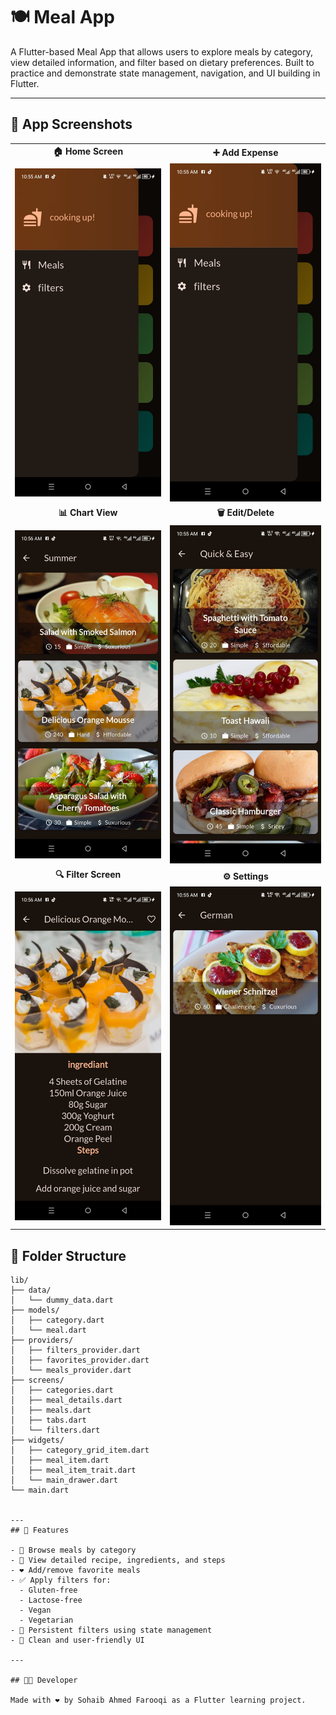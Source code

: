 # 🍽️ Meal App

A Flutter-based Meal App that allows users to explore meals by category, view detailed information, and filter based on dietary preferences. Built to practice and demonstrate state management, navigation, and UI building in Flutter.

---

## 📸 App Screenshots

<table>
  <tr>
    <td align="center"><b>🏠 Home Screen</b></td>
    <td align="center"><b>➕ Add Expense</b></td>
  </tr>
  <tr>
    <td><img src="assets/icon/screen_1.jpg" width="300"/></td>
    <td><img src="assets/icon/screen_2.jpg" width="300"/></td>
  </tr>
  <tr>
    <td align="center"><b>📊 Chart View</b></td>
    <td align="center"><b>🗑️ Edit/Delete</b></td>
  </tr>
  <tr>
    <td><img src="assets/icon/screen_3.jpg" width="300"/></td>
    <td><img src="assets/icon/screen_4.jpg" width="300"/></td>
  </tr>
  <tr>
    <td align="center"><b>🔍 Filter Screen</b></td>
    <td align="center"><b>⚙️ Settings</b></td>
  </tr>
  <tr>
    <td><img src="assets/icon/screen_5.jpg" width="300"/></td>
    <td><img src="assets/icon/screen_6.jpg" width="300"/></td>
  </tr>
</table>

## 📁 Folder Structure

```plaintext
lib/
├── data/
│   └── dummy_data.dart
├── models/
│   ├── category.dart
│   └── meal.dart
├── providers/
│   ├── filters_provider.dart
│   ├── favorites_provider.dart
│   └── meals_provider.dart
├── screens/
│   ├── categories.dart
│   ├── meal_details.dart
│   ├── meals.dart
│   ├── tabs.dart
│   └── filters.dart
├── widgets/
│   ├── category_grid_item.dart
│   ├── meal_item.dart
│   ├── meal_item_trait.dart
│   └── main_drawer.dart
└── main.dart


---
## 🚀 Features

- 🧾 Browse meals by category
- 📄 View detailed recipe, ingredients, and steps
- ❤️ Add/remove favorite meals
- ✅ Apply filters for:
  - Gluten-free
  - Lactose-free
  - Vegan
  - Vegetarian
- 🔄 Persistent filters using state management
- 📱 Clean and user-friendly UI

---

## 🧑‍💻 Developer

Made with ❤️ by Sohaib Ahmed Farooqi as a Flutter learning project.
